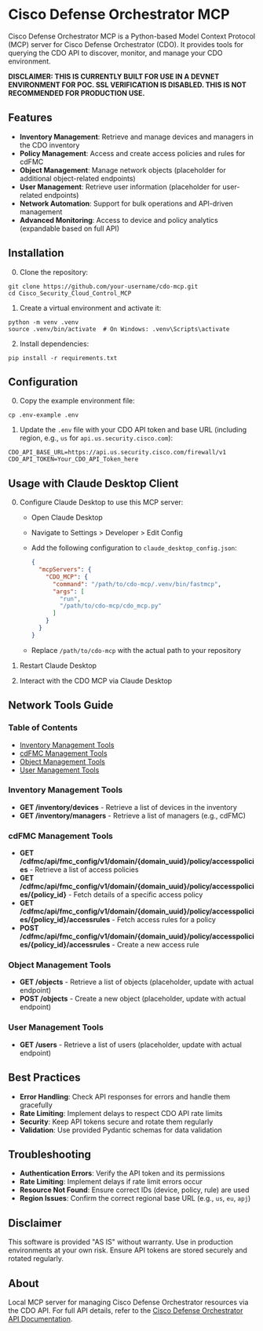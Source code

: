 # Cisco Defense Orchestrator MCP

Cisco Defense Orchestrator MCP is a Python-based Model Context Protocol (MCP) server for Cisco Defense Orchestrator (CDO). It provides tools for querying the CDO API to discover, monitor, and manage your CDO environment.

**DISCLAIMER: THIS IS CURRENTLY BUILT FOR USE IN A DEVNET ENVIRONMENT FOR POC. SSL VERIFICATION IS DISABLED. THIS IS NOT RECOMMENDED FOR PRODUCTION USE.**

## Features

- **Inventory Management**: Retrieve and manage devices and managers in the CDO inventory
- **Policy Management**: Access and create access policies and rules for cdFMC
- **Object Management**: Manage network objects (placeholder for additional object-related endpoints)
- **User Management**: Retrieve user information (placeholder for user-related endpoints)
- **Network Automation**: Support for bulk operations and API-driven management
- **Advanced Monitoring**: Access to device and policy analytics (expandable based on full API)

## Installation

0. Clone the repository:

  ```
  git clone https://github.com/your-username/cdo-mcp.git
  cd Cisco_Security_Cloud_Control_MCP
  ```

1. Create a virtual environment and activate it:

  ```
  python -m venv .venv
  source .venv/bin/activate  # On Windows: .venv\Scripts\activate
  ```

2. Install dependencies:

  ```
  pip install -r requirements.txt
  ```

## Configuration

0. Copy the example environment file:

  ```
  cp .env-example .env
  ```

1. Update the `.env` file with your CDO API token and base URL (including region, e.g., `us` for `api.us.security.cisco.com`):

  ```
  CDO_API_BASE_URL=https://api.us.security.cisco.com/firewall/v1
  CDO_API_TOKEN=Your_CDO_API_Token_here
  ```

## Usage with Claude Desktop Client

0. Configure Claude Desktop to use this MCP server:

   * Open Claude Desktop
   * Navigate to Settings > Developer > Edit Config
   * Add the following configuration to `claude_desktop_config.json`:

     ```json
     {
       "mcpServers": {
         "CDO_MCP": {
           "command": "/path/to/cdo-mcp/.venv/bin/fastmcp",
           "args": [
             "run",
             "/path/to/cdo-mcp/cdo_mcp.py"
           ]
         }
       }
     }
     ```

   * Replace `/path/to/cdo-mcp` with the actual path to your repository

1. Restart Claude Desktop

2. Interact with the CDO MCP via Claude Desktop

## Network Tools Guide

### Table of Contents

- [Inventory Management Tools](#inventory-management-tools)
- [cdFMC Management Tools](#cdfmc-management-tools)
- [Object Management Tools](#object-management-tools)
- [User Management Tools](#user-management-tools)

### Inventory Management Tools

- **GET /inventory/devices** - Retrieve a list of devices in the inventory
- **GET /inventory/managers** - Retrieve a list of managers (e.g., cdFMC)

### cdFMC Management Tools

- **GET /cdfmc/api/fmc_config/v1/domain/{domain_uuid}/policy/accesspolicies** - Retrieve a list of access policies
- **GET /cdfmc/api/fmc_config/v1/domain/{domain_uuid}/policy/accesspolicies/{policy_id}** - Fetch details of a specific access policy
- **GET /cdfmc/api/fmc_config/v1/domain/{domain_uuid}/policy/accesspolicies/{policy_id}/accessrules** - Fetch access rules for a policy
- **POST /cdfmc/api/fmc_config/v1/domain/{domain_uuid}/policy/accesspolicies/{policy_id}/accessrules** - Create a new access rule

### Object Management Tools

- **GET /objects** - Retrieve a list of objects (placeholder, update with actual endpoint)
- **POST /objects** - Create a new object (placeholder, update with actual endpoint)

### User Management Tools

- **GET /users** - Retrieve a list of users (placeholder, update with actual endpoint)

## Best Practices

- **Error Handling**: Check API responses for errors and handle them gracefully
- **Rate Limiting**: Implement delays to respect CDO API rate limits
- **Security**: Keep API tokens secure and rotate them regularly
- **Validation**: Use provided Pydantic schemas for data validation

## Troubleshooting

- **Authentication Errors**: Verify the API token and its permissions
- **Rate Limiting**: Implement delays if rate limit errors occur
- **Resource Not Found**: Ensure correct IDs (device, policy, rule) are used
- **Region Issues**: Confirm the correct regional base URL (e.g., `us`, `eu`, `apj`)

## Disclaimer

This software is provided "AS IS" without warranty. Use in production environments at your own risk. Ensure API tokens are stored securely and rotated regularly.

## About

Local MCP server for managing Cisco Defense Orchestrator resources via the CDO API. For full API details, refer to the [Cisco Defense Orchestrator API Documentation](https://docs.defenseorchestrator.com/).
